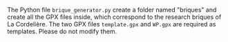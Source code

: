 The Python file `brique_generator.py` create a folder named "briques" and create all the GPX files inside, which correspond to the research briques of La Cordelière.
The two GPX files `template.gpx` and `WP.gpx` are required as templates. Please do not modify them.
